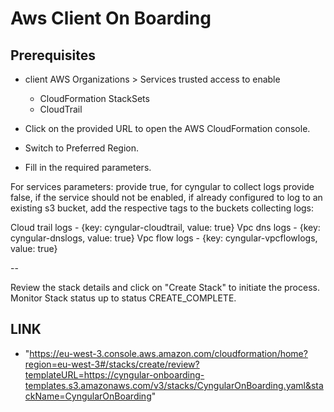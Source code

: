 # Aws Client On Boarding

## Prerequisites

* client AWS Organizations > Services trusted access to enable
  * CloudFormation StackSets
  * CloudTrail

* Click on the provided URL to open the AWS CloudFormation console.
* Switch to Preferred Region.
* Fill in the required parameters.

For services parameters:
provide true, for cyngular to collect logs
provide false, if the service should not be enabled,
if already configured to log to an existing s3 bucket, add the respective tags to the buckets collecting logs:

Cloud trail logs - {key: cyngular-cloudtrail, value: true}
Vpc dns logs - {key: cyngular-dnslogs, value: true}
Vpc flow logs - {key: cyngular-vpcflowlogs, value: true}

--

Review the stack details and click on "Create Stack" to initiate the process.
Monitor Stack status up to status CREATE_COMPLETE.

## LINK

* "<https://eu-west-3.console.aws.amazon.com/cloudformation/home?region=eu-west-3#/stacks/create/review?templateURL=https://cyngular-onboarding-templates.s3.amazonaws.com/v3/stacks/CyngularOnBoarding.yaml&stackName=CyngularOnBoarding>"
